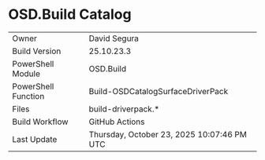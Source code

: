 ﻿# OSD.Build Catalog

| | |
|-|-|
| Owner | David Segura |
| Build Version | 25.10.23.3 |
| PowerShell Module | OSD.Build |
| PowerShell Function | Build-OSDCatalogSurfaceDriverPack |
| Files | build-driverpack.* |
| Build Workflow | GitHub Actions |
| Last Update | Thursday, October 23, 2025 10:07:46 PM UTC |
